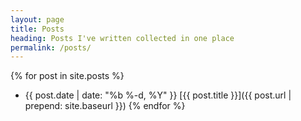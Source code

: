 ```yaml
---
layout: page
title: Posts
heading: Posts I've written collected in one place
permalink: /posts/
---
```


{% for post in site.posts %}
 - {{ post.date | date: "%b %-d, %Y" }} [{{ post.title }}]({{ post.url | prepend: site.baseurl }})
{% endfor %}
